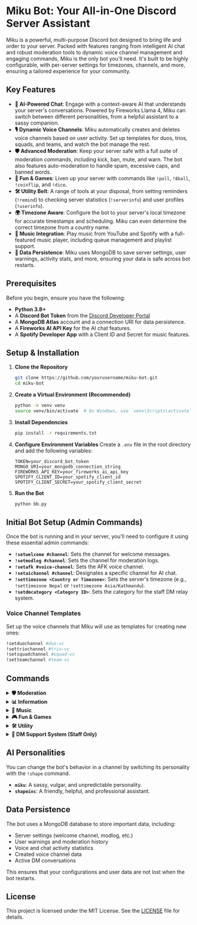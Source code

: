 # Miku Bot: Your All-in-One Discord Server Assistant

Miku is a powerful, multi-purpose Discord bot designed to bring life and order to your server. Packed with features ranging from intelligent AI chat and robust moderation tools to dynamic voice channel management and engaging commands, Miku is the only bot you'll need. It's built to be highly configurable, with per-server settings for timezones, channels, and more, ensuring a tailored experience for your community.

## Key Features

- **💬 AI-Powered Chat**: Engage with a context-aware AI that understands your server's conversations. Powered by Fireworks Llama 4, Miku can switch between different personalities, from a helpful assistant to a sassy companion.
- **🎙️ Dynamic Voice Channels**: Miku automatically creates and deletes voice channels based on user activity. Set up templates for duos, trios, squads, and teams, and watch the bot manage the rest.
- **🛡️ Advanced Moderation**: Keep your server safe with a full suite of moderation commands, including kick, ban, mute, and warn. The bot also features auto-moderation to handle spam, excessive caps, and banned words.
- **🎉 Fun & Games**: Liven up your server with commands like `!poll`, `!8ball`, `!coinflip`, and `!dice`.
- **🛠️ Utility Belt**: A range of tools at your disposal, from setting reminders (`!remind`) to checking server statistics (`!serverinfo`) and user profiles (`!userinfo`).
- **🌍 Timezone Aware**: Configure the bot to your server's local timezone for accurate timestamps and scheduling. Miku can even determine the correct timezone from a country name.
- **🎵 Music Integration**: Play music from YouTube and Spotify with a full-featured music player, including queue management and playlist support.
- **💾 Data Persistence**: Miku uses MongoDB to save server settings, user warnings, activity stats, and more, ensuring your data is safe across bot restarts.

## Prerequisites

Before you begin, ensure you have the following:
- **Python 3.8+**
- A **Discord Bot Token** from the [Discord Developer Portal](https://discord.com/developers/applications)
- A **MongoDB Atlas** account and a connection URI for data persistence.
- A **Fireworks AI API Key** for the AI chat features.
- A **Spotify Developer App** with a Client ID and Secret for music features.

## Setup & Installation

1.  **Clone the Repository**
    ```sh
    git clone https://github.com/yourusername/miku-bot.git
    cd miku-bot
    ```

2.  **Create a Virtual Environment (Recommended)**
    ```sh
    python -m venv venv
    source venv/bin/activate  # On Windows, use `venv\Scripts\activate`
    ```

3.  **Install Dependencies**
    ```sh
    pip install -r requirements.txt
    ```

4.  **Configure Environment Variables**
    Create a `.env` file in the root directory and add the following variables:
    ```env
    TOKEN=your_discord_bot_token
    MONGO_URI=your_mongodb_connection_string
    FIREWORKS_API_KEY=your_fireworks_ai_api_key
    SPOTIFY_CLIENT_ID=your_spotify_client_id
    SPOTIFY_CLIENT_SECRET=your_spotify_client_secret
    ```

5.  **Run the Bot**
    ```sh
    python bb.py
    ```

## Initial Bot Setup (Admin Commands)

Once the bot is running and in your server, you'll need to configure it using these essential admin commands:

- **`!setwelcome #channel`**: Sets the channel for welcome messages.
- **`!setmodlog #channel`**: Sets the channel for moderation logs.
- **`!setafk #voice-channel`**: Sets the AFK voice channel.
- **`!setaichannel #channel`**: Designates a specific channel for AI chat.
- **`!settimezone <Country or Timezone>`**: Sets the server's timezone (e.g., `!settimezone Nepal` or `!settimezone Asia/Kathmandu`).
- **`!setdmcategory <Category ID>`**: Sets the category for the staff DM relay system.

### Voice Channel Templates
Set up the voice channels that Miku will use as templates for creating new ones:
```sh
!setduochannel #duo-vc
!settriochannel #trio-vc
!setsquadchannel #squad-vc
!setteamchannel #team-vc
```

## Commands

<details>
<summary><strong>🛡️ Moderation</strong></summary>

- `!kick @user [reason]`: Kicks a user.
- `!ban @user [reason]`: Bans a user.
- `!unban <user_id>`: Unbans a user.
- `!mute @user [duration_seconds] [reason]`: Mutes a user.
- `!unmute @user`: Unmutes a user.
- `!clear [amount]`: Deletes a number of messages.
- `!warn @user [reason]`: Warns a user.
- `!checkwarnings [@user]`: Checks warnings for a user or the server.
</details>

<details>
<summary><strong>📊 Information</strong></summary>

- `!serverinfo`: Displays server statistics.
- `!userinfo [@user]`: Shows information about a user.
- `!botinfo`: Provides bot statistics and system info.
- `!roleinfo @role`: Shows details about a role.
- `!ping`: Checks the bot's latency.
- `!avatar [@user]`: Displays a user's avatar.
- `!stats`: Shows server activity stats.
- `!vcstats`: Displays voice channel creation stats.
- `!voiceactivity [today]`: Shows the voice activity leaderboard.
- `!chatactivity`: Shows the weekly chat leaderboard.
</details>

<details>
<summary><strong>🎵 Music</strong></summary>

- `!play <url or search>`: Plays a song from YouTube or Spotify.
- `!join`: Makes the bot join your voice channel.
- `!leave`: Makes the bot leave the voice channel.
</details>

<details>
<summary><strong>🎮 Fun & Games</strong></summary>

- `!poll "Question" "Option 1" "Option 2"`: Creates a poll.
- `!8ball <question>`: Asks the magic 8-ball.
- `!coinflip`: Flips a coin.
- `!dice [sides]`: Rolls a die.
- `!miku [message]`: Interacts with the Miku personality.
</details>

<details>
<summary><strong>🛠️ Utility</strong></summary>

- `!remind <time> <message>`: Sets a reminder (e.g., `!remind 1h check on dinner`).
- `!theme [theme_name]`: Sets a theme for your next created voice channel.
- `!shape <personality>`: Changes the bot's AI personality for the channel (e.g., `!shape miku`).
</details>

<details>
<summary><strong>📨 DM Support System (Staff Only)</strong></summary>

- `!dm @user <message>`: Sends a direct message to a user through the bot.
- `!dmclose @user`: Closes an active DM conversation.
- `!dmstatus`: Shows all active DM conversations.
- `!dmhelp`: Provides detailed help for the DM system.
</details>

## AI Personalities

You can change the bot's behavior in a channel by switching its personality with the `!shape` command.
- **`miku`**: A sassy, vulgar, and unpredictable personality.
- **`shapeinc`**: A friendly, helpful, and professional assistant.

## Data Persistence

The bot uses a MongoDB database to store important data, including:
- Server settings (welcome channel, modlog, etc.)
- User warnings and moderation history
- Voice and chat activity statistics
- Created voice channel data
- Active DM conversations

This ensures that your configurations and user data are not lost when the bot restarts.

## License

This project is licensed under the MIT License. See the [LICENSE](LICENSE) file for details.
